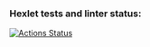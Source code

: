 ### Hexlet tests and linter status:
[![Actions Status](https://github.com/Borisbell/js-react-developer-project-12/workflows/hexlet-check/badge.svg)](https://github.com/Borisbell/js-react-developer-project-12/actions)